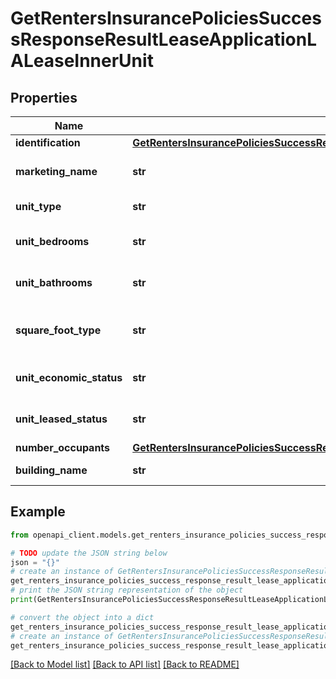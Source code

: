 # GetRentersInsurancePoliciesSuccessResponseResultLeaseApplicationLALeaseInnerUnit


## Properties

Name | Type | Description | Notes
------------ | ------------- | ------------- | -------------
**identification** | [**GetRentersInsurancePoliciesSuccessResponseResultLeaseApplicationLALeaseInnerUnitIdentification**](GetRentersInsurancePoliciesSuccessResponseResultLeaseApplicationLALeaseInnerUnitIdentification.md) |  | 
**marketing_name** | **str** | Marketing name of the property unit | 
**unit_type** | **str** | Type of the unit | 
**unit_bedrooms** | **str** | Number of bedrooms in the unit | 
**unit_bathrooms** | **str** | Number of bathrooms in the unit | 
**square_foot_type** | **str** | Type of square footage measurement | 
**unit_economic_status** | **str** | Economic status of the unit | 
**unit_leased_status** | **str** | Leased status of the unit | 
**number_occupants** | [**GetRentersInsurancePoliciesSuccessResponseResultLeaseApplicationLALeaseInnerUnitNumberOccupants**](GetRentersInsurancePoliciesSuccessResponseResultLeaseApplicationLALeaseInnerUnitNumberOccupants.md) |  | 
**building_name** | **str** | Building name | 

## Example

```python
from openapi_client.models.get_renters_insurance_policies_success_response_result_lease_application_la_lease_inner_unit import GetRentersInsurancePoliciesSuccessResponseResultLeaseApplicationLALeaseInnerUnit

# TODO update the JSON string below
json = "{}"
# create an instance of GetRentersInsurancePoliciesSuccessResponseResultLeaseApplicationLALeaseInnerUnit from a JSON string
get_renters_insurance_policies_success_response_result_lease_application_la_lease_inner_unit_instance = GetRentersInsurancePoliciesSuccessResponseResultLeaseApplicationLALeaseInnerUnit.from_json(json)
# print the JSON string representation of the object
print(GetRentersInsurancePoliciesSuccessResponseResultLeaseApplicationLALeaseInnerUnit.to_json())

# convert the object into a dict
get_renters_insurance_policies_success_response_result_lease_application_la_lease_inner_unit_dict = get_renters_insurance_policies_success_response_result_lease_application_la_lease_inner_unit_instance.to_dict()
# create an instance of GetRentersInsurancePoliciesSuccessResponseResultLeaseApplicationLALeaseInnerUnit from a dict
get_renters_insurance_policies_success_response_result_lease_application_la_lease_inner_unit_from_dict = GetRentersInsurancePoliciesSuccessResponseResultLeaseApplicationLALeaseInnerUnit.from_dict(get_renters_insurance_policies_success_response_result_lease_application_la_lease_inner_unit_dict)
```
[[Back to Model list]](../README.md#documentation-for-models) [[Back to API list]](../README.md#documentation-for-api-endpoints) [[Back to README]](../README.md)


